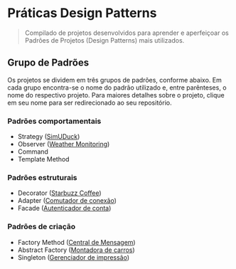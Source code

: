 # Práticas Design Patterns

> Compilado de projetos desenvolvidos para aprender e aperfeiçoar os Padrões de Projetos (Design Patterns) mais utilizados.

## Grupo de Padrões

Os projetos se dividem em três grupos de padrões, conforme abaixo. Em cada grupo encontra-se o nome do padrão utilizado e, entre parênteses, o nome do respectivo projeto. Para maiores detalhes sobre o projeto, clique em seu nome para ser redirecionado ao seu repositório.

### Padrões comportamentais

* Strategy ([SimUDuck](https://github.com/Gwolner/simuduck-gof-strategy))
* Observer ([Weather Monitoring](https://github.com/Gwolner/weather-monitoring-gof-observer))
* Command
* Template Method

### Padrões estruturais

* Decorator ([Starbuzz Coffee](https://github.com/Gwolner/starbuzz-coffee-gof-decorator))
* Adapter ([Comutador de conexão](https://github.com/Gwolner/conexao-gof-adapter))
* Facade ([Autenticador de conta](https://github.com/Gwolner/autenticador-gof-facade))

### Padrões de criação

* Factory Method ([Central de Mensagem](https://github.com/Gwolner/mensagem-gof-factory-method))
* Abstract Factory ([Montadora de carros](https://github.com/Gwolner/montadora-gof-abstract-factory))
* Singleton ([Gerenciador de impressão](https://github.com/Gwolner/impressao-gof-singleton))

